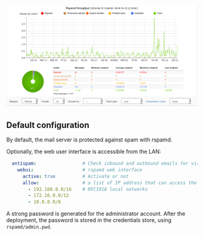 ![Rspamd throughput](img/rspamd/throughput.png "Rspamd throughput")

## Default configuration

By default, the mail server is protected against spam with rspamd.

Optionally, the web user interface is accessible from the LAN:

```yaml
  antispam:                 # Check inbound and outbound emails for virusesyaml
    webui:                  # rspamd web interface
      active: true          # Activate or not
      allow:                # a list of IP address that can access the web interface
        - 192.168.0.0/16    # RFC1918 local networks
        - 172.16.0.0/12
        - 10.0.0.0/8
```

A strong password is generated for the administrator account.
After the deployment, the password is stored in the credentials store,
using `rspamd/admin.pwd`.
